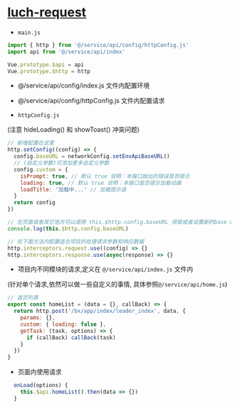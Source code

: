 # [luch-request](https://www.quanzhan.co/luch-request/)

- `main.js`

```js
import { http } from '@/service/api/config/httpConfig.js'
import api from '@/service/api/index'

Vue.prototype.$api = api
Vue.prototype.$http = http
```

- @/service/api/config/index.js 文件内配置环境
- @/service/api/config/httpConfig.js 文件内配置请求

- `httpConfig.js`

(注意 hideLoading() 和 showToast() 冲突问题)

```js
// 新增配置在这里
http.setConfig((config) => {
  config.baseURL = networkConfig.setEnvApiBaseURL()
  // (自定义参数)可添加更多自定义参数
  config.custom = {
    isPrompt: true, // 默认 true 说明：本接口抛出的错误是否提示
    loading: true, // 默认 true 说明：本接口是否提示加载动画
    loadTitle: '加载中...' // 加载提示语
  }
  return config
})

// 在页面或者其它地方可以调用 this.$http.config.baseURL 获取或者设置新的base url
console.log(this.$http.config.baseURL)

// 在下面方法内配置适合项目的处理请求参数和响应数据
http.interceptors.request.use((config) => {}
http.interceptors.response.use(async(response) => {}
```

- 项目内不同模块的请求,定义在 `@/service/api/index.js` 文件内

(针对单个请求,依然可以做一些自定义的事情, 具体参照`@/service/api/home.js`)

```js
// 首页列表
export const homeList = (data = {}, callBack) => {
  return http.post('/bx/app/index/leader_index', data, {
    params: {},
    custom: { loading: false },
    getTask: (task, options) => {
      if (callBack) callBack(task)
    }
  })
}
```

- 页面内使用请求

```js
  onLoad(options) {
    this.$api.homeList().then(data => {})
  }
```
